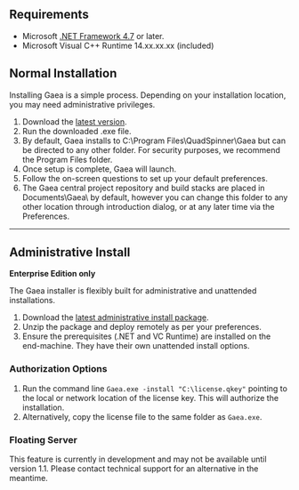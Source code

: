 ## Requirements
- Microsoft [.NET Framework 4.7](https://support.microsoft.com/en-us/help/3186497/the-net-framework-4-7-offline-installer-for-windows) or later.
- Microsoft Visual C++ Runtime 14.xx.xx.xx (included)

## Normal Installation
Installing Gaea is a simple process. Depending on your installation location, you may need administrative privileges.

1. Download the [latest version](http://quadspinner.com/gaea/download).
2. Run the downloaded .exe file.
3. By default, Gaea installs to C:\Program Files\QuadSpinner\Gaea but can be directed to any other folder. For security purposes, we recommend the Program Files folder.
4. Once setup is complete, Gaea will launch.
5. Follow the on-screen questions to set up your default preferences.
6. The Gaea central project repository and build stacks are placed in Documents\Gaea\ by default, however you can change this folder to any other location through introduction dialog, or at any later time via the Preferences.

---

## Administrative Install
**Enterprise Edition only**

The Gaea installer is flexibly built for administrative and unattended installations.

1. Download the [latest administrative install package](http://quadspinner.com/gaea/download).
2. Unzip the package and deploy remotely as per your preferences.
3. Ensure the prerequisites (.NET and VC Runtime) are installed on the end-machine. They have their own unattended install options.

### Authorization Options
1. Run the command line `Gaea.exe -install "C:\license.qkey"` pointing to the local or network location of the license key. This will authorize the installation.
2. Alternatively, copy the license file to the same folder as `Gaea.exe`.

### Floating Server
This feature is currently in development and may not be available until version 1.1. Please contact technical support for an alternative in the meantime.